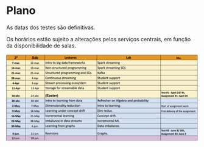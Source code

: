# Plano

As datas dos testes são definitivas. 

Os horários estão sujeito a alterações pelos serviços centrais, 
em função da disponibilidade de salas.

![](plano.png)
